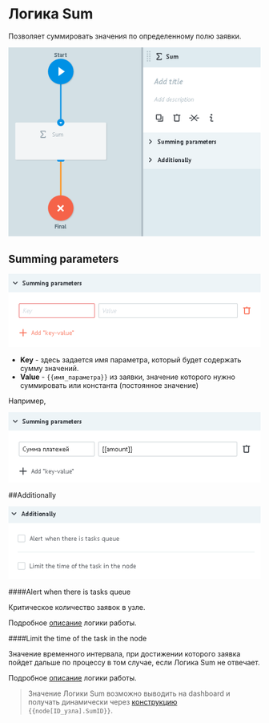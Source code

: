 # Логика Sum

Позволяет суммировать значения по определенному полю заявки.

![](../img/create/sum.png)

## Summing parameters

![](../img/create/sum_params.png)

* **Key** - здесь задается имя параметра, который будет содержать сумму значений.
* **Value** - `{{имя_параметра}}` из заявки, значение которого нужно суммировать или константа (постоянное значение)

Например,

![](../img/create/sum_params_1.png)

##Additionally

![](../img/create/code_adish.png)

####Alert when there is tasks queue

Критическое количество заявок в узле.

Подробное [описание](timer.md#tasks-limit) логики работы.

####Limit the time of the task in the node

Значение временного интервала, при достижении которого заявка пойдет дальше по процессу в том случае, если Логика Sum не отвечает.

Подробное [описание](timer.md#timer) логики работы.


>Значение Логики Sum возможно выводить на dashboard и получать динамически через [конструкцию](../functions/getParamFromCount.md) `{{node[ID_узла].SumID}}`.
